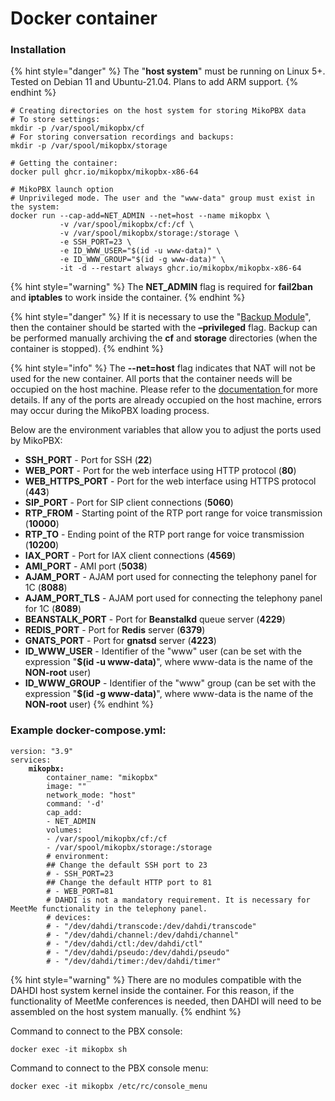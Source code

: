 # Docker container

### Installation

{% hint style="danger" %}
The "**host system**" must be running on Linux 5+. Tested on Debian 11 and Ubuntu-21.04. Plans to add ARM support.
{% endhint %}

```
# Creating directories on the host system for storing MikoPBX data
# To store settings:
mkdir -p /var/spool/mikopbx/cf 
# For storing conversation recordings and backups:
mkdir -p /var/spool/mikopbx/storage

# Getting the container:
docker pull ghcr.io/mikopbx/mikopbx-x86-64

# MikoPBX launch option
# Unprivileged mode. The user and the "www-data" group must exist in the system:
docker run --cap-add=NET_ADMIN --net=host --name mikopbx \
           -v /var/spool/mikopbx/cf:/cf \
           -v /var/spool/mikopbx/storage:/storage \
           -e SSH_PORT=23 \
           -e ID_WWW_USER="$(id -u www-data)" \
           -e ID_WWW_GROUP="$(id -g www-data)" \
           -it -d --restart always ghcr.io/mikopbx/mikopbx-x86-64
```

{% hint style="warning" %}
The **NET\_ADMIN** flag is required for **fail2ban** and **iptables** to work inside the container.
{% endhint %}

{% hint style="danger" %}
If it is necessary to use the "[Backup Module](broken-reference)", then the container should be started with the **–privileged** flag. Backup can be performed manually archiving the **cf** and **storage** directories (when the container is stopped).
{% endhint %}

{% hint style="info" %}
The **--net=host** flag indicates that NAT will not be used for the new container. All ports that the container needs will be occupied on the host machine. Please refer to the [documentation ](https://docs.docker.com/network/host/)for more details. If any of the ports are already occupied on the host machine, errors may occur during the MikoPBX loading process.

Below are the environment variables that allow you to adjust the ports used by MikoPBX:

* **SSH\_PORT** - Port for SSH (**22**)&#x20;
* **WEB\_PORT** - Port for the web interface using HTTP protocol (**80**)&#x20;
* **WEB\_HTTPS\_PORT** - Port for the web interface using HTTPS protocol (**443**)&#x20;
* **SIP\_PORT** - Port for SIP client connections (**5060**)&#x20;
* **RTP\_FROM** - Starting point of the RTP port range for voice transmission (**10000**)&#x20;
* **RTP\_TO** - Ending point of the RTP port range for voice transmission (**10200**)&#x20;
* **IAX\_PORT** - Port for IAX client connections (**4569**)&#x20;
* **AMI\_PORT** - AMI port (**5038**)&#x20;
* **AJAM\_PORT** - AJAM port used for connecting the telephony panel for 1C (**8088**)&#x20;
* **AJAM\_PORT\_TLS** - AJAM port used for connecting the telephony panel for 1C (**8089**)&#x20;
* **BEANSTALK\_PORT** - Port for **Beanstalkd** queue server (**4229**)&#x20;
* **REDIS\_PORT** - Port for **Redis** server (**6379**)&#x20;
* **GNATS\_PORT** - Port for **gnatsd** server (**4223**)&#x20;
* **ID\_WWW\_USER** - Identifier of the "www" user (can be set with the expression "**$(id -u www-data)**", where www-data is the name of the **NON-root** user)&#x20;
* **ID\_WWW\_GROUP** - Identifier of the "www" group (can be set with the expression "**$(id -g www-data)**", where www-data is the name of the **NON-root** user)
{% endhint %}

### Example docker-compose.yml:

<pre class="language-docker"><code class="lang-docker">version: "3.9"
services:
<strong>    mikopbx:
</strong>        container_name: "mikopbx"
        image: ""
        network_mode: "host"
        command: '-d'
        cap_add:
        - NET_ADMIN
        volumes:
        - /var/spool/mikopbx/cf:/cf
        - /var/spool/mikopbx/storage:/storage
        # environment:
        ## Change the default SSH port to 23
        # - SSH_PORT=23
        ## Change the default HTTP port to 81
        # - WEB_PORT=81
        # DAHDI is not a mandatory requirement. It is necessary for MeetMe functionality in the telephony panel.
        # devices:
        # - "/dev/dahdi/transcode:/dev/dahdi/transcode"
        # - "/dev/dahdi/channel:/dev/dahdi/channel"
        # - "/dev/dahdi/ctl:/dev/dahdi/ctl"
        # - "/dev/dahdi/pseudo:/dev/dahdi/pseudo"
        # - "/dev/dahdi/timer:/dev/dahdi/timer"
</code></pre>

{% hint style="warning" %}
There are no modules compatible with the DAHDI host system kernel inside the container. For this reason, if the functionality of MeetMe conferences is needed, then DAHDI will need to be assembled on the host system manually.
{% endhint %}

Command to connect to the PBX console:

```
docker exec -it mikopbx sh
```

Command to connect to the PBX console menu:

```
docker exec -it mikopbx /etc/rc/console_menu
```
